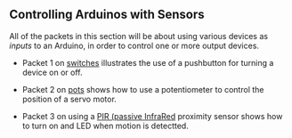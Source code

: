 ## Controlling Arduinos with Sensors ##

All of the packets in this section will be about using various devices 
as *inputs* to an Arduino, in order to control one or more output devices.

* Packet 1 on [switches](6a-switches) illustrates the use of a pushbutton for
turning a device on or off.

* Packet 2 on [pots](6b-potentiometers) shows how to use a potentiometer to control 
the position of a servo motor.

* Packet 3 on using a [PIR (passive InfraRed](6c-proximity-sensor) proximity sensor
shows how to turn on and LED when motion is detectted.
